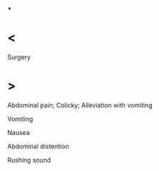 # .

# <

Surgery

# >

Abdominal pain; Colicky; Alleviation with vomiting

Vomiting

Nausea

Abdominal distention

Rushing sound
